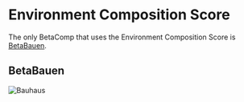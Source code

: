 # Environment Composition Score

The only BetaComp that uses the Environment Composition Score is [BetaBauen](/reference/BetaComp/BetaBauen).

## BetaBauen

![Bauhaus](/Bauhaus.png)